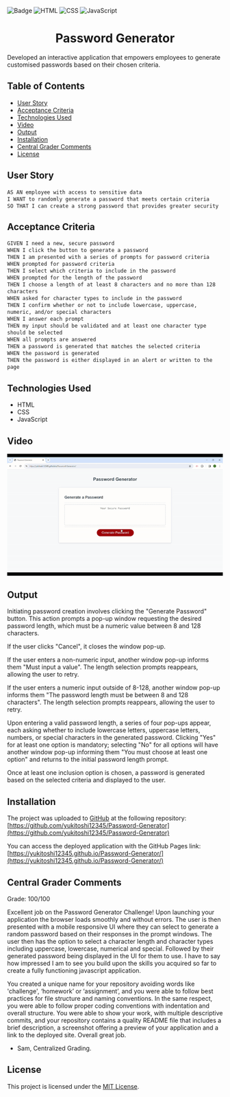 ![Badge](https://img.shields.io/badge/License-MIT-yellow.svg) ![HTML](https://img.shields.io/badge/HTML-blue) ![CSS](https://img.shields.io/badge/CSS-red) ![JavaScript](https://img.shields.io/badge/JavaScript-yellow)

<h1 align = "center"> Password Generator </h1>

Developed an interactive application that empowers employees to generate customised passwords based on their chosen criteria.

## Table of Contents

- [User Story](#user-story)
- [Acceptance Criteria](#acceptance-criteria)
- [Technologies Used](#technologies-used)
- [Video](#video)
- [Output](#output)
- [Installation](#installation)
- [Central Grader Comments](#central-grader-comments)
- [License](#license)

## User Story

```
AS AN employee with access to sensitive data
I WANT to randomly generate a password that meets certain criteria
SO THAT I can create a strong password that provides greater security
```

## Acceptance Criteria

```
GIVEN I need a new, secure password
WHEN I click the button to generate a password
THEN I am presented with a series of prompts for password criteria
WHEN prompted for password criteria
THEN I select which criteria to include in the password
WHEN prompted for the length of the password
THEN I choose a length of at least 8 characters and no more than 128 characters
WHEN asked for character types to include in the password
THEN I confirm whether or not to include lowercase, uppercase, numeric, and/or special characters
WHEN I answer each prompt
THEN my input should be validated and at least one character type should be selected
WHEN all prompts are answered
THEN a password is generated that matches the selected criteria
WHEN the password is generated
THEN the password is either displayed in an alert or written to the page
```

## Technologies Used

- HTML
- CSS
- JavaScript

## Video

![](assets/videos/Password-Generator-Video.gif)

## Output

Initiating password creation involves clicking the "Generate Password" button. This action prompts a pop-up window requesting the desired password length, which must be a numeric value between 8 and 128 characters.

If the user clicks "Cancel", it closes the window pop-up.

If the user enters a non-numeric input, another window pop-up informs them "Must input a value". The length selection prompts reappears, allowing the user to retry.

If the user enters a numeric input outside of 8-128, another window pop-up informs them "The password length must be between 8 and 128 characters". The length selection prompts reappears, allowing the user to retry.

Upon entering a valid password length, a series of four pop-ups appear, each asking whether to include lowercase letters, uppercase letters, numbers, or special characters in the generated password. Clicking "Yes" for at least one option is mandatory; selecting "No" for all options will have another window pop-up informing them "You must choose at least one option" and returns to the initial password length prompt.

Once at least one inclusion option is chosen, a password is generated based on the selected criteria and displayed to the user.

## Installation

The project was uploaded to [GitHub](https://github.com/) at the following repository:
[https://github.com/yukitoshi12345/Password-Generator](https://github.com/yukitoshi12345/Password-Generator)

You can access the deployed application with the GitHub Pages link:
[https://yukitoshi12345.github.io/Password-Generator/](https://yukitoshi12345.github.io/Password-Generator/)

## Central Grader Comments

Grade: 100/100

Excellent job on the Password Generator Challenge! Upon launching your application the browser loads smoothly and without errors. The user is then presented with a mobile responsive UI where they can select to generate a random password based on their responses in the prompt windows. The user then has the option to select a character length and character types including uppercase, lowercase, numerical and special. Followed by their generated password being displayed in the UI for them to use. I have to say how impressed I am to see you build upon the skills you acquired so far to create a fully functioning javascript application.

You created a unique name for your repository avoiding words like 'challenge', ‘homework’ or ‘assignment’, and you were able to follow best practices for file structure and naming conventions. In the same respect, you were able to follow proper coding conventions with indentation and overall structure. You were able to show your work, with multiple descriptive commits, and your repository contains a quality README file that includes a brief description, a screenshot offering a preview of your application and a link to the deployed site. Overall great job.

- Sam, Centralized Grading.

## License

This project is licensed under the [MIT License](https://github.com/Yukitoshi12345/Password-Generator/blob/main/LICENSE).
